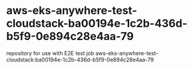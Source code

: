 # aws-eks-anywhere-test-cloudstack-ba00194e-1c2b-436d-b5f9-0e894c28e4aa-79
repository for use with E2E test job aws-eks-anywhere-test-cloudstack:ba00194e-1c2b-436d-b5f9-0e894c28e4aa-79
